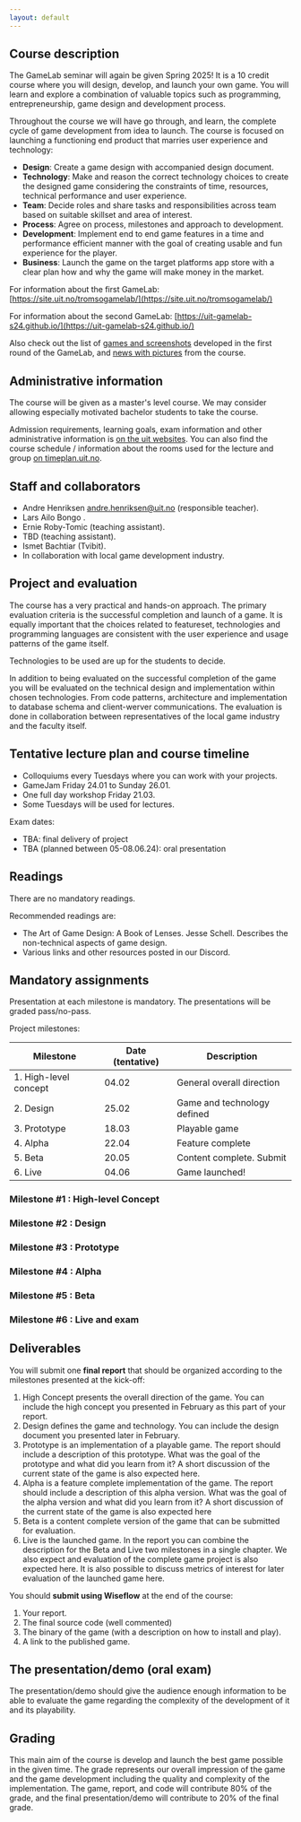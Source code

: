 ```yaml
---
layout: default
---
```


## Course description

The GameLab seminar will again be given Spring 2025! It is a 10 credit course where you will design, develop, and launch your own game. You will learn and explore a combination of valuable topics such as programming, entrepreneurship, game design and development process.

Throughout the course we will have go through, and learn, the complete cycle of game development from idea to launch. The course is focused on launching a functioning end product that marries user experience and technology:

* **Design**: Create a game design with accompanied design document.  
* **Technology**: Make and reason the correct technology choices to create the designed game considering the constraints of time, resources, technical performance and user experience.   
* **Team**: Decide roles and share tasks and responsibilities across team based on suitable skillset and area of interest.  
* **Process**: Agree on process, milestones and approach to development.  
* **Development**: Implement end to end game features in a time and performance efficient manner with the goal of creating usable and fun experience for the player.  
* **Business**: Launch the game on the target platforms app store with a clear plan how and why the game will make money in the market.  

For information about the first GameLab: [https://site.uit.no/tromsogamelab/](https://site.uit.no/tromsogamelab/)

For information about the second GameLab: [https://uit-gamelab-s24.github.io/](https://uit-gamelab-s24.github.io/)

Also check out the list of [games and screenshots](https://site.uit.no/tromsogamelab/student-projects/) developed in the first round of the GameLab, and [news with pictures](https://site.uit.no/tromsogamelab/category/news/) from the course.

## Administrative information

The course will be given as a master's level course. We may consider allowing especially motivated bachelor students to take the course.

Admission requirements, learning goals, exam information and other administrative information is [on the uit websites](https://uit.no/utdanning/emner/emne?p_document_id=860102). You can also find the course schedule / information about the rooms used for the lecture and group [on timeplan.uit.no](https://timeplan.uit.no/emne_timeplan.php?sem=25v&module=INF-3910-8-1#week=1-25).

## Staff and collaborators
* Andre Henriksen <andre.henriksen@uit.no> (responsible teacher).
* Lars Ailo Bongo .
* Ernie Roby-Tomic (teaching assistant).
* TBD (teaching assistant).
* Ismet Bachtiar (Tvibit).
* In collaboration with local game development industry.

<!---
Add logos of participating companies here
-->

## Project and evaluation

The course has a very practical and hands-on approach. The primary evaluation criteria is the successful completion and launch of a  game. It is equally important that the choices related to featureset, technologies and programming languages are consistent with the user experience and usage patterns of the game itself.

Technologies to be used are up for the students to decide.

In addition to being evaluated on the successful completion of the game you will be evaluated on the technical design and implementation within chosen technologies. From code patterns, architecture and implementation to database schema and client-werver communications. The evaluation is done in collaboration between representatives of the local game industry and the faculty itself.

## Tentative lecture plan and course timeline
* Colloquiums every Tuesdays where you can work with your projects.
* GameJam Friday 24.01 to Sunday 26.01.
* One full day workshop Friday 21.03.
* Some Tuesdays will be used for lectures.

<!---

| Lecture/ seminar / event | Date       | Lecturer	  | Subject  |
|--------------------------|-----------|-------------------|---------------------|
| Kick-off                 | Tuesday 14/1      | André             | Kick-off                    |
| Lecture 1                | Tuesday 14/1      | TBA               | Game development introduction |
| Lecture 2                | Tuesday 14/1      | Ismet             | Concept development |
| Lecture 3                | Tuesday 21/1      |                   | Game Jam warm-up |
| Game Jam                 | 24.01-26.01       | Michael David Elliott and  Sebastian Røed Mangseth | Game Jam |
| Lecture 4                | Tuesday 28.01     |        | AI & game development | 
| Lecture 5                | Tuesday 28.01     |        | How to choose game technology |
| Lecture 6                | Tuesday 04.02     |        | Introduction to Unreal Engine 5 |
| No colloquiums           | Tuesday 11.02     |        | Due to TEKDagen
| Lecture 7                | TBA               |        | Game assests |
| Lecture 8                | Tuesday 25.02     |        | Hands-on Unreal Engine 5 |
| Lecture 9                | Friday 21.03      |        | Programmers perspective on Unreal Engine 5 |
| Lecture 10               | Friday 21.03      |        | Norwegian game ecosystem and pitching |
| Lecture 11               | Friday 21.03      |        | Funding opportunities for students |
| Lecture 12               | Friday 21.03      |        | Juicing |
| Lecture 13               | Tuesday 20.05             | TBA       | TBA

-->



Exam dates:
* TBA: final delivery of project
* TBA (planned between 05-08.06.24): oral presentation

## Readings

There are no mandatory readings. 

Recommended readings are:
* The Art of Game Design: A Book of Lenses. Jesse Schell. Describes the non-technical aspects of game design.
* Various links and other resources posted in our Discord.

## Mandatory assignments

Presentation at each milestone is mandatory. The presentations will be graded pass/no-pass.

Project milestones:

| Milestone             | Date (tentative)    | Description |
|-----------------------|----------|-------------|
| 1. High-level concept | 04.02 | General overall direction |
| 2. Design             | 25.02 | Game and technology defined |
| 3. Prototype          | 18.03 | Playable game |
| 4. Alpha              | 22.04 | Feature complete | 
| 5. Beta               | 20.05 | Content complete. Submit | 
| 6. Live               | 04.06 | Game launched! |

### Milestone #1 : High-level Concept
### Milestone #2 : Design
### Milestone #3 : Prototype
### Milestone #4 : Alpha
### Milestone #5 : Beta
### Milestone #6 : Live and exam

<!--
On 04.02/Milestone #1, we want a presentation from each group. It should be around five minutes (give or take). We will also open for questions after each presentation.

The presentation topic is "High Concept" and should give an overall introduction to what you want to build, why your game is going to be worth playing and key elements in the design and revenue model.

In our discord-server #lectures channel (https://discord.gg/Jv5mcvuWHz) there is a `lecture-starting-b.pdf` that can serve as your guide for what content to include in your presentation, as well as other examples from previous students. You don't have to include all the suggested content from `lecture-starting-b.pdf`.

-->

## Deliverables

You will submit one **final report** that should be organized according to the milestones presented at the kick-off:
1.	High Concept presents the overall direction of the game. You can include the high concept you presented in February as this part of your report. 
2.	Design defines the game and technology. You can include the design document you presented later in February.
3.	Prototype is an implementation of a playable game. The report should include a description of this prototype. What was the goal of the prototype and what did you learn from it? A short discussion of the current state of the game is also expected here.
4.	Alpha is a feature complete implementation of the game. The report should include a description of this alpha version. What was the goal of the alpha version and what did you learn from it? A short discussion of the current state of the game is also expected here
5.	Beta is a content complete version of the game that can be submitted for evaluation.
6.	Live is the launched game. In the report you can combine the description for the Beta and Live two milestones in a single chapter. We also expect and evaluation of the complete game project is also expected here. It is also possible to discuss metrics of interest for later evaluation of the launched game here.

You should **submit using Wiseflow** at the end of the course:
1. Your report.
2. The final source code (well commented)
3. The binary of the game (with a description on how to install and play).
4. A link to the published game.

## The presentation/demo (oral exam)

The presentation/demo should give the audience enough information to be able to evaluate the game regarding the complexity of the development of it and its playability.

## Grading

This main aim of the course is develop and launch the best game possible in the given time. The grade represents our overall impression of the game and the game development including the quality and complexity of the implementation. The game, report, and code will contribute 80% of the grade, and the final presentation/demo will contribute to 20% of the final grade. 
